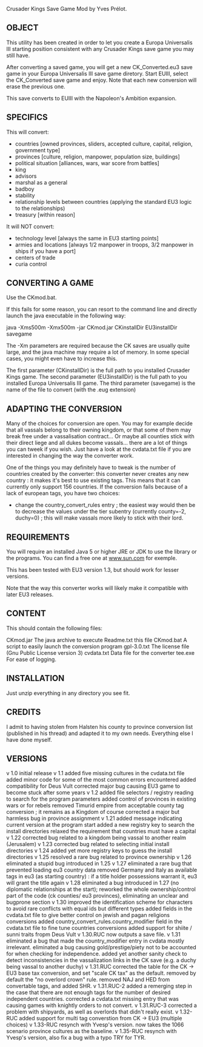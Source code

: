Crusader Kings Save Game Mod by Yves Prélot.


OBJECT
------

This utility has been created in order to let you create a Europa Universalis III starting position consistent with any Crusader Kings save game you may still have.

After converting a saved game, you will get a new CK_Converted.eu3 save game in your Europa Universalis III save game diretory. Start EUIII, select the CK_Converted save game and enjoy. Note that each new conversion will erase the previous one.

This save converts to EUIII with the Napoleon's Ambition expansion.

SPECIFICS
---------

This will convert:
* countries [owned provinces, sliders, accepted culture, capital, religion, government type]
* provinces [culture, religion, manpower, population size, buildings]
* political situation [alliances, wars, war score from battles]
* king
* advisors
* marshal as a general
* badboy
* stability
* relationship levels between countries (applying the standard EU3 logic to the relationships)
* treasury [within reason]

It will NOT convert:
* technology level [always the same in EU3 starting points]
* armies and locations [always 1/2 manpower in troops, 3/2 manpower in ships if you have a port]
* centers of trade
* curia control

CONVERTING A GAME
-----------------

Use the CKmod.bat.

If this fails for some reason, you can resort to the command line and directly launch
the java executable in the following way:

java -Xms500m -Xmx500m -jar CKmod.jar CKinstallDir EU3installDir savegame 

The -Xm parameters are required because the CK saves are usually quite large, and the java machine may require a lot of memory. In some special cases, you might even have to increase this.

The first parameter (CKinstallDir) is the full path to you installed Crusader Kings game.
The second parameter (EU3installDir) is the full path to you installed Europa Universalis III game.
The third parameter (savegame) is the name of the file to convert (with the .eug extension)

ADAPTING THE CONVERSION
-----------------------

Many of the choices for conversion are open. You may for example decide that all vassals belong to their owning kingdom, or that some of them may break free under a vassalisation contract... Or maybe all counties stick with their direct liege and all dukes become vassals... there are a lot of things you can tweek if you wish. Just have a look at the cvdata.txt file if you are interested in changing the way the converter work.

One of the things you may definitely have to tweak is the number of countries created by the converter: this converter never creates any new country : it makes it's best to use existing tags. This means that it can currently only support 156 countries. If the conversion fails because of a lack of european tags, you have two choices:
* change the country_convert_rules entry ; the easiest way would then be to decrease the values under the tier subentry (currently county=-2, duchy=0) ; this will make vassals more likely to stick with their lord. 

REQUIREMENTS
------------

You will require an installed Java 5 or higher JRE or JDK to use the library or the programs.
You can find a free one at www.sun.com for exemple.

This has been tested with EU3 version 1.3, but should work  for lesser versions.

Note that the way this converter works will likely make it compatible with later EU3 releases.


CONTENT
-------

This should contain the following files:

CKmod.jar        The java archive to execute
Readme.txt       this file
CKmod.bat        A script to easily launch the conversion program
gpl-3.0.txt      The license file (Gnu Public License version 3)
cvdata.txt       Data file for the converter
tee.exe			 For ease of logging.

INSTALLATION
------------

Just unzip everything in any directory you see fit.


CREDITS
-------

I admit to having stolen from Halsten his county to province conversion list (published in his thread) and adapted it to my own needs. Everything else I have done myself.


VERSIONS
--------

v 1.0    initial release
v 1.1    added five missing cultures in the cvdata.txt file
         added minor code for some of the most common errors encountered
         added compatibility for Deus Vult
         corrected major bug causing EU3 game to become stuck after some years
v 1.2    added file selectors / registry reading to search for the program parameters
         added control of provinces in existing wars or for rebels
         removed Timurid empire from acceptable county tag conversion ; it remains as a Kingdom of course
         corrected a major but harmless bug in province assignment
v 1.21   added message indicating current version at the program start
         added a new registry key to search the install directories
         relaxed the requirement that countries must have a capital
v 1.22   corrected bug related to a kingdom being vassal to another realm (Jerusalem)
v 1.23   corrected bug related to selecting initial install directories
v 1.24   added yet more registry keys to guess the install directories
v 1.25   resolved a rare bug related to province ownership
v 1.26   eliminated a stupid bug introduced in 1.25
v 1.27   eliminated a rare bug that prevented loading eu3 country data
         removed Germany and Italy as available tags in eu3 (as starting country) : if a title holder possessions warrant it, eu3 will grant the title again
v 1.28   eliminated a bug introduced in 1.27 (no diplomatic relationships at the start); reworked the whole ownership/control part of the code (ck counties/ eu3 provinces), eliminating an unclear and bugprone section
v 1.30   improved the identification scheme for characters to avoid rare conflicts with equal ids but different types
         added fields in the cvdata.txt file to give better control on jewish and pagan religions conversions
         added country_convert_rules.country_modifier field in the cvdata.txt file to fine tune countries conversions
         added support for shiite / sunni traits fropm Deus Vult
v 1.30.RUC now outputs a save file.
v 1.31   eliminated a bug that made the country_modifier entry in cvdata mostly irrelevant.
         eliminated a bug causing gold/prestige/piety not to be accounted for when checking for independence.
         added yet another sanity check to detect inconsistencies in the vassalization links in the CK save (e.g. a duchy being vassal to another duchy)
v 1.31.RUC corrected the table for the CK -> EU3 base tax conversion, and set "scale CK tax" as the default.
		 removed by default the "no overlord crown" rule.
		 removed NAJ and HED from convertable tags, and added SHR.
v 1.31.RUC-2 added a remerging step in the case that there are not enough tags for the number of desired independent countries.
         corrected a cvdata.txt missing entry that was causing games with knightly orders to not convert.
v 1.31.RUC-3 corrected a problem with shipyards, as well as overlords that didn't really exist.
v 1.32-RUC  added support for multi tag converstion from CK -> EU3 (multiple choices)
v 1.33-RUC resynch with Yvesp's version.
	 now takes the 1066 scenario province cultures as the baseline.
v 1.35-RUC resynch with Yvesp's version, also fix a bug with a typo TRY for TYR.
		 
